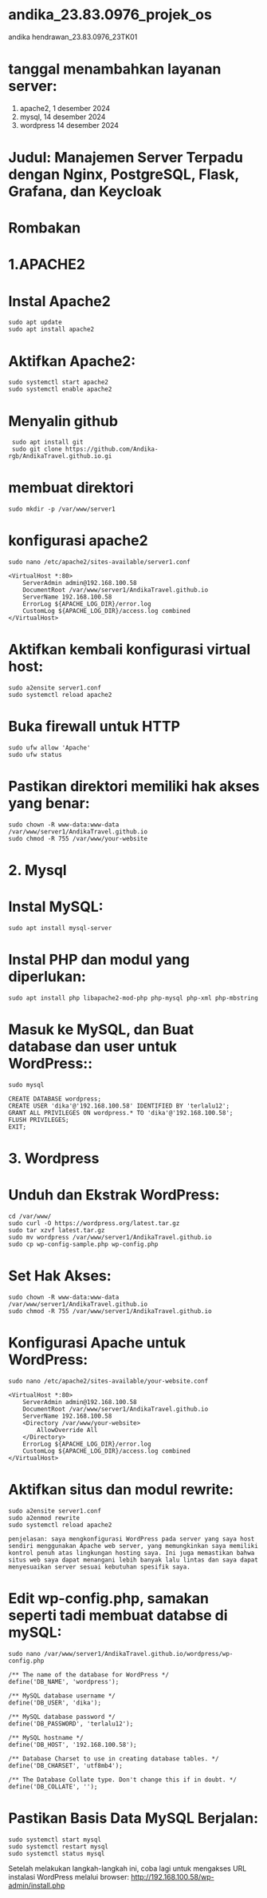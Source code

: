 # andika_23.83.0976_projek_os
andika hendrawan_23.83.0976_23TK01
# tanggal menambahkan layanan server:
1. apache2, 1 desember 2024
2. mysql, 14 desember 2024
3. wordpress 14 desember 2024

# Judul: Manajemen Server Terpadu dengan Nginx, PostgreSQL, Flask, Grafana, dan Keycloak

# Rombakan
# 1.APACHE2
# Instal Apache2
    sudo apt update
    sudo apt install apache2
# Aktifkan Apache2:
    sudo systemctl start apache2
    sudo systemctl enable apache2
# Menyalin github
     sudo apt install git
     sudo git clone https://github.com/Andika-rgb/AndikaTravel.github.io.gi
# membuat direktori 
    sudo mkdir -p /var/www/server1
# konfigurasi apache2
    sudo nano /etc/apache2/sites-available/server1.conf

    <VirtualHost *:80>
        ServerAdmin admin@192.168.100.58
        DocumentRoot /var/www/server1/AndikaTravel.github.io
        ServerName 192.168.100.58
        ErrorLog ${APACHE_LOG_DIR}/error.log
        CustomLog ${APACHE_LOG_DIR}/access.log combined
    </VirtualHost>
# Aktifkan kembali konfigurasi virtual host:
    sudo a2ensite server1.conf
    sudo systemctl reload apache2
# Buka firewall untuk HTTP
    sudo ufw allow 'Apache'
    sudo ufw status
# Pastikan direktori memiliki hak akses yang benar:
    sudo chown -R www-data:www-data /var/www/server1/AndikaTravel.github.io
    sudo chmod -R 755 /var/www/your-website

# 2. Mysql

# Instal MySQL:
    sudo apt install mysql-server
# Instal PHP dan modul yang diperlukan:
    sudo apt install php libapache2-mod-php php-mysql php-xml php-mbstring
# Masuk ke MySQL, dan Buat database dan user untuk WordPress::
    sudo mysql

    CREATE DATABASE wordpress;
    CREATE USER 'dika'@'192.168.100.58' IDENTIFIED BY 'terlalu12';
    GRANT ALL PRIVILEGES ON wordpress.* TO 'dika'@'192.168.100.58';
    FLUSH PRIVILEGES;
    EXIT;
    
# 3. Wordpress

# Unduh dan Ekstrak WordPress:
    cd /var/www/
    sudo curl -O https://wordpress.org/latest.tar.gz
    sudo tar xzvf latest.tar.gz
    sudo mv wordpress /var/www/server1/AndikaTravel.github.io
    sudo cp wp-config-sample.php wp-config.php
# Set Hak Akses:
    sudo chown -R www-data:www-data /var/www/server1/AndikaTravel.github.io
    sudo chmod -R 755 /var/www/server1/AndikaTravel.github.io
    
# Konfigurasi Apache untuk WordPress:
    sudo nano /etc/apache2/sites-available/your-website.conf

    <VirtualHost *:80>
        ServerAdmin admin@192.168.100.58
        DocumentRoot /var/www/server1/AndikaTravel.github.io
        ServerName 192.168.100.58
        <Directory /var/www/your-website>
            AllowOverride All
        </Directory>
        ErrorLog ${APACHE_LOG_DIR}/error.log
        CustomLog ${APACHE_LOG_DIR}/access.log combined
    </VirtualHost>
# Aktifkan situs dan modul rewrite:
    sudo a2ensite server1.conf
    sudo a2enmod rewrite
    sudo systemctl reload apache2
    
    penjelasan: saya mengkonfigurasi WordPress pada server yang saya host sendiri menggunakan Apache web server, yang memungkinkan saya memiliki kontrol penuh atas lingkungan hosting saya. Ini juga memastikan bahwa situs web saya dapat menangani lebih banyak lalu lintas dan saya dapat menyesuaikan server sesuai kebutuhan spesifik saya.

# Edit wp-config.php, samakan seperti tadi membuat databse di mySQL:
    sudo nano /var/www/server1/AndikaTravel.github.io/wordpress/wp-config.php

    /** The name of the database for WordPress */
    define('DB_NAME', 'wordpress');
    
    /** MySQL database username */
    define('DB_USER', 'dika');
    
    /** MySQL database password */
    define('DB_PASSWORD', 'terlalu12');
    
    /** MySQL hostname */
    define('DB_HOST', '192.168.100.58');
    
    /** Database Charset to use in creating database tables. */
    define('DB_CHARSET', 'utf8mb4');
    
    /** The Database Collate type. Don't change this if in doubt. */
    define('DB_COLLATE', '');

# Pastikan Basis Data MySQL Berjalan:
    sudo systemctl start mysql
    sudo systemctl restart mysql
    sudo systemctl status mysql
Setelah melakukan langkah-langkah ini, coba lagi untuk mengakses URL instalasi WordPress melalui browser:
http://192.168.100.58/wp-admin/install.php
